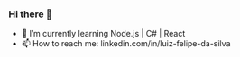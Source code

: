 ### Hi there 👋

<!--
**luizfelipedasilva678/luizfelipedasilva678** is a ✨ _special_ ✨ repository because its `README.md` (this file) appears on your GitHub profile.
-->

- 🌱 I’m currently learning  Node.js | C# | React
- 📫 How to reach me: linkedin.com/in/luiz-felipe-da-silva


